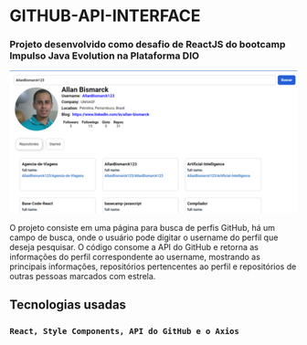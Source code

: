 # GITHUB-API-INTERFACE

### Projeto desenvolvido como desafio de ReactJS do bootcamp Impulso Java Evolution na Plataforma DIO

<img src="./print-api-github.png">

O projeto consiste em uma página para busca de perfis GitHub, há um campo de busca, onde o usuário pode digitar o username do perfil que deseja pesquisar. O código consome a API do GitHub e retorna as informações do perfil correspondente ao username, mostrando as principais informações, repositórios pertencentes ao perfil e repositórios de outras pessoas marcados com estrela.

## Tecnologias usadas
### `React, Style Components, API do GitHub e o Axios`
